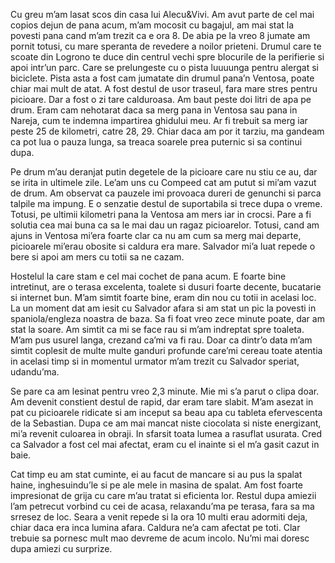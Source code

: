 Cu greu m’am lasat scos din casa lui Alecu&Vivi. Am avut parte de cel mai copios dejun de pana acum, m’am mocosit cu bagajul, am mai stat la povesti pana cand m’am trezit ca e ora 8. De abia pe la vreo 8 jumate am pornit totusi, cu mare speranta de revedere a noilor prieteni. Drumul care te scoate din Logrono te duce din centrul vechi spre blocurile de la perifierie si apoi intr’un parc. Care se prelungeste cu o pista luuuunga pentru alergat si biciclete. Pista asta a fost cam jumatate din drumul pana’n Ventosa, poate chiar mai mult de atat. A fost destul de usor traseul, fara mare stres pentru picioare. Dar a fost o zi tare calduroasa. Am baut peste doi litri de apa pe drum. Eram cam nehotarat daca sa merg pana in Ventosa sau pana in Nareja, cum te indemna impartirea ghidului meu. Ar fi trebuit sa merg iar peste 25 de kilometri, catre 28, 29. Chiar daca am por it tarziu, ma gandeam ca pot lua o pauza lunga, sa treaca soarele prea puternic si sa continui dupa.

Pe drum m’au deranjat putin degetele de la picioare care nu stiu ce au, dar se irita in ultimele zile. Le’am uns cu Compeed cat am putut si mi’am vazut de drum. Am observat ca pauzele imi provoaca dureri de genunchi si parca talpile ma impung. E o senzatie destul de suportabila si trece dupa o vreme. Totusi, pe ultimii kilometri pana la Ventosa am mers iar in crocsi. Pare a fi solutia cea mai buna ca sa le mai dau un ragaz picioarelor. Totusi, cand am ajuns in Ventosa mi’era foarte clar ca nu am cum sa merg mai departe, picioarele mi’erau obosite si caldura era mare. Salvador mi’a luat repede o bere si apoi am mers cu totii sa ne cazam.

Hostelul la care stam e cel mai cochet de pana acum. E foarte bine intretinut, are o terasa excelenta, toalete si dusuri foarte decente, bucatarie si internet bun. M’am simtit foarte bine, eram din nou cu totii in acelasi loc. La un moment dat am iesit cu Salvador afara si am stat un pic la povesti in spaniola/engleza noastra de baza. Sa fi foat vreo zece minute poate, dar am stat la soare. Am simtit ca mi se face rau si m’am indreptat spre toaleta. M’am pus usurel langa, crezand ca’mi va fi rau. Doar ca dintr’o data m’am simtit coplesit de multe multe ganduri profunde care’mi cereau toate atentia in acelasi timp si in momentul urmator m’am trezit cu Salvador speriat, udandu’ma.

Se pare ca am lesinat pentru vreo 2,3 minute. Mie mi s’a parut o clipa doar. Am devenit constient destul de rapid, dar eram tare slabit. M’am asezat in pat cu picioarele ridicate si am inceput sa beau apa cu tableta efervescenta de la Sebastian. Dupa ce am mai mancat niste ciocolata si niste energizant, mi’a revenit culoarea in obraji. In sfarsit toata lumea a rasuflat usurata. Cred ca Salvador a fost cel mai afectat, eram cu el inainte si el m’a gasit cazut in baie.

Cat timp eu am stat cuminte, ei au facut de mancare si au pus la spalat haine, inghesuindu’le si pe ale mele in masina de spalat. Am fost foarte impresionat de grija cu care m’au tratat si eficienta lor. Restul dupa amiezii l’am petrecut vorbind cu cei de acasa, relaxandu’ma pe terasa, fara sa ma srresez de loc. Seara a venit repede si la ora 10 multi erau adormiti deja, chiar daca era inca lumina afara. Caldura ne’a cam afectat pe toti. Clar trebuie sa pornesc mult mao devreme de acum incolo. Nu’mi mai doresc dupa amiezi cu surprize.